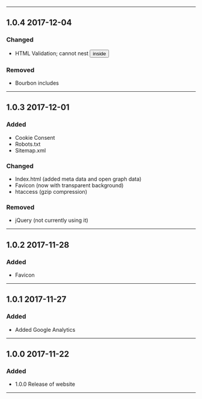 
------------------------------------------------------------

## 1.0.4 2017-12-04

### Changed
- HTML Validation; cannot nest <button> inside <a>

### Removed
- Bourbon includes

------------------------------------------------------------

## 1.0.3 2017-12-01

### Added
- Cookie Consent
- Robots.txt
- Sitemap.xml

### Changed
- Index.html (added meta data and open graph data)
- Favicon (now with transparent background)
- htaccess (gzip compression)

### Removed
- jQuery (not currently using it)

------------------------------------------------------------

## 1.0.2 2017-11-28

### Added
- Favicon

------------------------------------------------------------

## 1.0.1 2017-11-27

### Added
- Added Google Analytics

------------------------------------------------------------

## 1.0.0 2017-11-22

### Added
- 1.0.0 Release of website

------------------------------------------------------------
